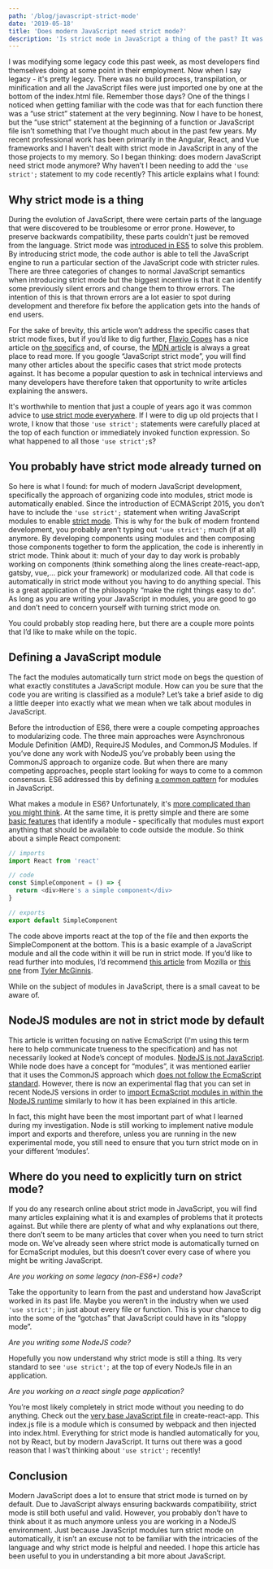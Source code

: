 ```yaml
---
path: '/blog/javascript-strict-mode'
date: '2019-05-18'
title: 'Does modern JavaScript need strict mode?'
description: 'Is strict mode in JavaScript a thing of the past? It was once recommened to "use strict" everywhere but it seems much less common today. This article addresses when you need to consider turning strict mode on in modern JavaScript and why you might have seen less of it recently.'
---
```


I was modifying some legacy code this past week, as most developers find themselves doing at some point in their employment. Now when I say legacy - it's pretty legacy. There was no build process, transpilation, or minification and all the JavaScript files were just imported one by one at the bottom of the index.html file. Remember those days? One of the things I noticed when getting familiar with the code was that for each function there was a “use strict” statement at the very beginning. Now I have to be honest, but the “use strict” statement at the beginning of a function or JavaScript file isn’t something that I’ve thought much about in the past few years. My recent professional work has been primarily in the Angular, React, and Vue frameworks and I haven't dealt with strict mode in JavaScript in any of the those projects to my memory. So I began thinking: does modern JavaScript need strict mode anymore? Why haven’t I been needing to add the `'use strict';` statement to my code recently? This article explains what I found:

## Why strict mode is a thing

During the evolution of JavaScript, there were certain parts of the language that were discovered to be troublesome or error prone. However, to preserve backwards compatibility, these parts couldn't just be removed from the language. Strict mode was [introduced in ES5](http://ecma-international.org/ecma-262/5.1/#sec-10.1.1) to solve this problem. By introducing strict mode, the code author is able to tell the JavaScript engine to run a particular section of the JavaScript code with stricter rules. There are three categories of changes to normal JavaScript semantics when introducing strict mode but the biggest incentive is that it can identify some previously silent errors and change them to throw errors. The intention of this is that thrown errors are a lot easier to spot during development and therefore fix before the application gets into the hands of end users.

For the sake of brevity, this article won’t address the specific cases that strict mode fixes, but if you’d like to dig further, [Flavio Copes](https://twitter.com/flaviocopes) has a nice article on [the specifics](https://flaviocopes.com/javascript-strict-mode/) and, of course, the [MDN article](https://developer.mozilla.org/en-US/docs/Web/JavaScript/Reference/Strict_mode) is always a great place to read more. If you google “JavaScript strict mode”, you will find many other articles about the specific cases that strict mode protects against. It has become a popular question to ask in technical interviews and many developers have therefore taken that opportunity to write articles explaining the answers.

It's worthwhile to mention that just a couple of years ago it was common advice to [use strict mode everywhere](https://gomakethings.com/javascript-strict-mode-and-why-you-should-always-use-it/). If I were to dig up old projects that I wrote, I know that those `'use strict';` statements were carefully placed at the top of each function or immediately invoked function expression. So what happened to all those `'use strict';`s?

## You probably have strict mode already turned on

So here is what I found: for much of modern JavaScript development, specifically the approach of organizing code into modules, strict mode is automatically enabled. Since the introduction of ECMAScript 2015, you don’t have to include the `'use strict';` statement when writing JavaScript modules to enable [strict mode](https://developer.mozilla.org/en-US/docs/Web/JavaScript/Reference/Strict_mode#Strict_mode_for_modules). This is why for the bulk of modern frontend development, you probably aren’t typing out `'use strict';` much (if at all) anymore. By developing components using modules and then composing those components together to form the application, the code is inherently in strict mode. Think about it: much of your day to day work is probably working on components (think something along the lines create-react-app, gatsby, vue,... pick your framework) or modularized code. All that code is automatically in strict mode without you having to do anything special. This is a great application of the philosophy “make the right things easy to do”. As long as you are writing your JavaScript in modules, you are good to go and don’t need to concern yourself with turning strict mode on.

You could probably stop reading here, but there are a couple more points that I’d like to make while on the topic.

## Defining a JavaScript module

The fact the modules automatically turn strict mode on begs the question of what exactly constitutes a JavaScript module. How can you be sure that the code you are writing is classified as a module? Let’s take a brief aside to dig a little deeper into exactly what we mean when we talk about modules in JavaScript.

Before the introduction of ES6, there were a couple competing approaches to modularizing code. The three main approaches were Asynchronous Module Definition (AMD), RequireJS Modules, and CommonJS Modules. If you’ve done any work with NodeJS you’ve probably been using the CommonJS approach to organize code. But when there are many competing approaches, people start looking for ways to come to a common consensus. ES6 addressed this by defining [a common pattern](http://exploringjs.com/es6/ch_modules.html#ch_modules) for modules in JavaScript.

What makes a module in ES6? Unfortunately, it's [more complicated than you might think](https://humanwhocodes.com/blog/2016/04/es6-module-loading-more-complicated-than-you-think/). At the same time, it is pretty simple and there are some [basic features](https://leanpub.com/understandinges6/read#leanpub-auto-what-are-modules) that identify a module - specifically that modules must export anything that should be available to code outside the module. So think about a simple React component:

```js
// imports
import React from 'react'

// code
const SimpleComponent = () => {
  return <div>Here's a simple component</div>
}

// exports
export default SimpleComponent
```

The code above imports react at the top of the file and then exports the SimpleComponent at the bottom. This is a basic example of a JavaScript module and all the code within it will be run in strict mode. If you’d like to read further into modules, I’d recommend [this article](https://hacks.mozilla.org/2015/08/es6-in-depth-modules/) from Mozilla or [this one](https://tylermcginnis.com/javascript-modules-iifes-commonjs-esmodules/) from [Tyler McGinnis](https://twitter.com/tylermcginnis).

While on the subject of modules in JavaScript, there is a small caveat to be aware of.

## NodeJS modules are not in strict mode by default

This article is written focusing on native EcmaScript (I'm using this term here to help communicate trueness to the specification) and has not necessarily looked at Node’s concept of modules. [NodeJS is not JavaScript](https://blog.author.io/the-many-flavors-of-javascript-ba4a076ada29). While node does have a concept for “modules”, it was mentioned earlier that it uses the CommonJS approach which [does not follow the EcmaScript standard](http://imaginativethinking.ca/what-the-heck-is-node-modules-strict-by-default/). However, there is now an experimental flag that you can set in recent NodeJS versions in order to [import EcmaScript modules in within the NodeJS runtime](https://nodejs.org/api/esm.html#esm_ecmascript_modules) similarly to how it has been explained in this article.

In fact, this might have been the most important part of what I learned during my investigation. Node is still working to implement native module import and exports and therefore, unless you are running in the new experimental mode, you still need to ensure that you turn strict mode on in your different ‘modules’.

## Where do you need to explicitly turn on strict mode?

If you do any research online about strict mode in JavaScript, you will find many articles explaining what it is and examples of problems that it protects against. But while there are plenty of what and why explanations out there, there don’t seem to be many articles that cover when you need to turn strict mode on. We’ve already seen where strict mode is automatically turned on for EcmaScript modules, but this doesn’t cover every case of where you might be writing JavaScript.

_Are you working on some legacy (non-ES6+) code?_

Take the opportunity to learn from the past and understand how JavaScript worked in its past life. Maybe you weren’t in the industry when we used `'use strict';` in just about every file or function. This is your chance to dig into the some of the “gotchas” that JavaScript could have in its “sloppy mode”.

_Are you writing some NodeJS code?_

Hopefully you now understand why strict mode is still a thing. Its very standard to see `'use strict';` at the top of every NodeJs file in an application.

_Are you working on a react single page application?_

You’re most likely completely in strict mode without you needing to do anything. Check out the [very base JavaScript file](https://github.com/facebook/create-react-app/blob/master/packages/react-scripts/template/src/index.js) in create-react-app. This index.js file is a module which is consumed by webpack and then injected into index.html. Everything for strict mode is handled automatically for you, not by React, but by modern JavaScript. It turns out there was a good reason that I was’t thinking about `'use strict';` recently!

## Conclusion

Modern JavaScript does a lot to ensure that strict mode is turned on by default. Due to JavaScript always ensuring backwards compatibility, strict mode is still both useful and valid. However, you probably don’t have to think about it as much anymore unless you are working in a NodeJS environment. Just because JavaScript modules turn strict mode on automatically, it isn’t an excuse not to be familiar with the intricacies of the language and why strict mode is helpful and needed. I hope this article has been useful to you in understanding a bit more about JavaScript.
